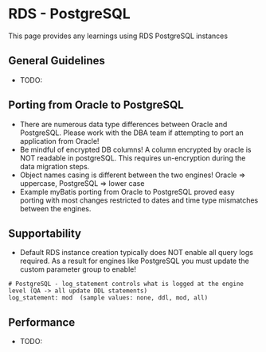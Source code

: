 # RDS - PostgreSQL

This page provides any learnings using RDS PostgreSQL instances

## General Guidelines
* TODO:

## Porting from Oracle to PostgreSQL
* There are numerous data type differences between Oracle and PostgreSQL. Please work with the DBA team if attempting to port an application from Oracle!
* Be mindful of encrypted DB columns! A column encrypted by oracle is NOT readable in postgreSQL. This requires un-encryption during the data migration steps.
* Object names casing is different between the two engines! Oracle => uppercase, PostgreSQL => lower case
* Example myBatis porting from Oracle to PostgreSQL proved easy porting with most changes restricted to dates and time type mismatches between the engines.

## Supportability
* Default RDS instance creation typically does NOT enable all query logs required. As a result for engines like PostgreSQL you must update the custom parameter group to enable!
```
# PostgreSQL - log_statement controls what is logged at the engine level (QA -> all update DDL statements)
log_statement: mod  (sample values: none, ddl, mod, all)
```

## Performance
* TODO:
